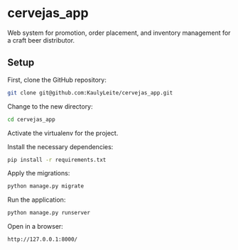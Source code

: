 # cervejas_app

Web system for promotion, order placement, and inventory management for a craft beer distributor.

## Setup

First, clone the GitHub repository:

```sh
git clone git@github.com:KaulyLeite/cervejas_app.git
```

Change to the new directory:

```sh
cd cervejas_app
```

Activate the virtualenv for the project.

Install the necessary dependencies:

```sh
pip install -r requirements.txt
```

Apply the migrations:

```sh
python manage.py migrate
```

Run the application:

```sh
python manage.py runserver
```

Open in a browser:

```sh
http://127.0.0.1:8000/
```
